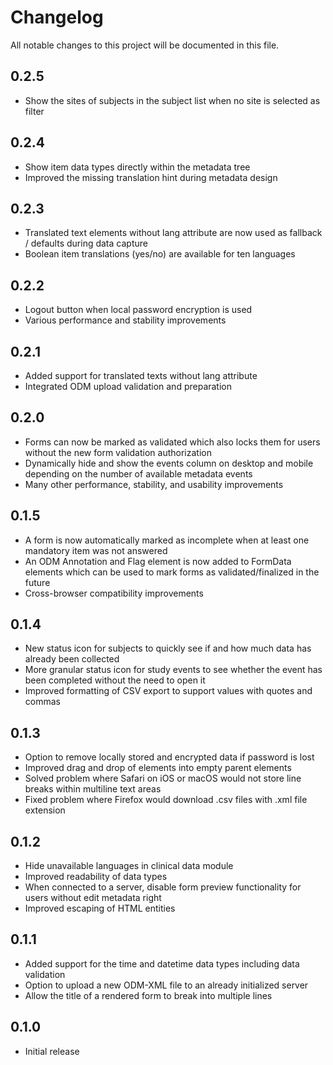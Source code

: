 # Changelog

All notable changes to this project will be documented in this file.

## 0.2.5

- Show the sites of subjects in the subject list when no site is selected as filter

## 0.2.4

- Show item data types directly within the metadata tree
- Improved the missing translation hint during metadata design

## 0.2.3

- Translated text elements without lang attribute are now used as fallback / defaults during data capture
- Boolean item translations (yes/no) are available for ten languages

## 0.2.2

- Logout button when local password encryption is used
- Various performance and stability improvements

## 0.2.1

- Added support for translated texts without lang attribute
- Integrated ODM upload validation and preparation

## 0.2.0

- Forms can now be marked as validated which also locks them for users without the new form validation authorization
- Dynamically hide and show the events column on desktop and mobile depending on the number of available metadata events
- Many other performance, stability, and usability improvements

## 0.1.5

- A form is now automatically marked as incomplete when at least one mandatory item was not answered
- An ODM Annotation and Flag element is now added to FormData elements which can be used to mark forms as validated/finalized in the future
- Cross-browser compatibility improvements

## 0.1.4

- New status icon for subjects to quickly see if and how much data has already been collected
- More granular status icon for study events to see whether the event has been completed without the need to open it
- Improved formatting of CSV export to support values with quotes and commas

## 0.1.3

- Option to remove locally stored and encrypted data if password is lost
- Improved drag and drop of elements into empty parent elements
- Solved problem where Safari on iOS or macOS would not store line breaks within multiline text areas
- Fixed problem where Firefox would download .csv files with .xml file extension

## 0.1.2

- Hide unavailable languages in clinical data module
- Improved readability of data types
- When connected to a server, disable form preview functionality for users without edit metadata right
- Improved escaping of HTML entities

## 0.1.1

- Added support for the time and datetime data types including data validation
- Option to upload a new ODM-XML file to an already initialized server
- Allow the title of a rendered form to break into multiple lines

## 0.1.0

- Initial release
